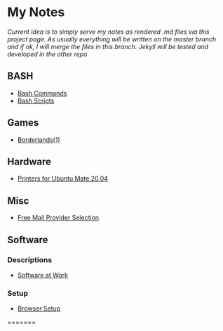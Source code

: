 # My Notes
*Current idea is to simply serve my notes as rendered .md files via this project page. As usually everything will be written on the master branch and if ok, I will merge the files in this branch. Jekyll will be tested and developed in the other repo*

## BASH

- [Bash Commands](bash_commands.md)
- [Bash Scripts](bash_scripts.md)

## Games

- [Borderlands(1)](borderlands.md)

## Hardware
- [Printers for Ubuntu Mate 20.04](printersubuntumate.md)

## Misc

- [Free Mail Provider Selection](freemail.md)

## Software

### Descriptions

- [Software at Work](worksoftware.md)

### Setup

- [Browser Setup](firefoxsetup.md)

=======

